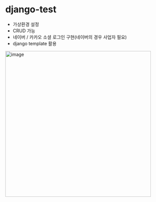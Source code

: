 # django-test

- 가상환경 설정
- CRUD 가능
- 네이버 / 카카오 소셜 로그인 구현(네이버의 경우 사업자 필요)
- django template 활용

<img width="455" alt="image" src="https://user-images.githubusercontent.com/50449767/197384574-95aba838-b5ed-4ec7-888e-2cde08e36d2d.png">
